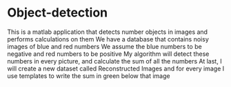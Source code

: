 # Object-detection
This is a matlab application that detects number objects in images and performs calculations on them
We have a database that contains noisy images of blue and red numbers
We assume the blue numbers to be negative and red numbers to be positive
My algorithm will detect these numbers in every picture, and calculate the sum of all the numbers
At last, I will create a new dataset called Reconstructed Images and for every image I use templates to write the sum in green below that image